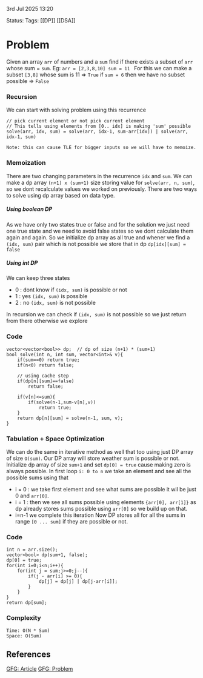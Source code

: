 3rd Jul 2025 13:20

Status: 
Tags: [[DP]]  [[DSA]]

# Problem
Given an array `arr` of numbers and a `sum` find if there exists a subset of `arr` 
whose sum = `sum`.
Eg: `arr = [2,3,8,10] sum = 11 ` 
For this we can make a subset `[3,8]` whose sum is 11  =>  `True`
if `sum = 6` then we have no subset possible  =>  `False`

### Recursion
We can start with solving problem using this recurrence
```
// pick current element or not pick current element
// This tells using elements from [0.. idx] is making 'sum' possible
solve(arr, idx, sum) = solve(arr, idx-1, sum-arr[idx]) | solve(arr, idx-1, sum)

```

`Note: this can cause TLE for bigger inputs so we will have to memoize.`

### Memoization
There are two changing parameters in the recurrence `idx` and `sum`. We can make a dp array `(n+1) x (sum+1)` size storing value for `solve(arr, n, sum)`, so we dont recalculate values we worked on previously. There are two ways to solve using dp array based on data type.
##### Using boolean DP 
As we have only two states true or false and for the solution we just need one true state and we need to avoid false states so we dont calculate them again and again. So we initialize dp array as all true and whener we find a `(idx, sum)` pair which is not possible we store that in dp
`dp[idx][sum] = false`

##### Using int DP
We can keep three states 
* 0 : dont know if `(idx, sum)` is possible or not 
* 1 :  yes `(idx, sum)` is possible 
* 2 :  no `(idx, sum)` is not possible


In recursion we can check if `(idx, sum)` is not possible so we just return from there otherwise we explore
### Code
```
vector<vector<bool>> dp;  // dp of size (n+1) * (sum+1)
bool solve(int n, int sum, vector<int>& v){
	if(sum==0) return true;
	if(n<0) return false;
	
	// using cache step
	if(dp[n][sum]==false) 
		return false;
	
	if(v[n]<=sum){
		if(solve(n-1,sum-v[n],v))
			return true;
	}
	return dp[n][sum] = solve(n-1, sum, v);
}
```

### Tabulation + Space Optimization
We can do the same in iterative method as well that too using just DP array of size `O(sum)`.
Our DP array will store weather sum is possible or not.
Initialize dp array of size `sum+1` and  set `dp[0] = true` cause making zero is always possible.
In first loop `i: 0 to n` we take an element and see all the possible sums using that
* i = 0 : we take first element and see what sums are possible it wil be just 0 and `arr[0]`.
* i = 1 :  then we see all sums possible using elements `{arr[0], arr[1]}` as dp already stores sums possible using `arr[0]` so we build up on that.
* i=n-1 we complete this iteration
Now DP stores all for all the sums in range `[0 ... sum]` if they are possible or not.

### Code
```
int n = arr.size();
vector<bool> dp(sum+1, false);
dp[0] = true;
for(int i=0;i<n;i++){
	for(int j = sum;j>=0;j--){
		if(j - arr[i] >= 0){
			dp[j] = dp[j] | dp[j-arr[i]];
		}
	}
}
return dp[sum];
```

### Complexity
```
Time: O(N * Sum)     
Space: O(Sum)
```

## References
[GFG: Article](https://www.geeksforgeeks.org/dsa/subset-sum-problem-dp-25/)
[GFG: Problem](https://www.geeksforgeeks.org/problems/subset-sum-problem-1611555638/1)